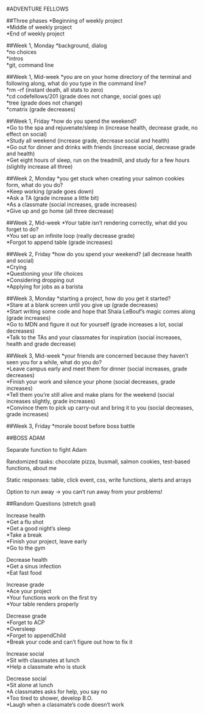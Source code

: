 #ADVENTURE FELLOWS

##Three phases
*Beginning of weekly project  
*Middle of weekly project  
*End of weekly project   



##Week 1, Monday
*background, dialog  
*no choices  
*intros  
*git, command line  

##Week 1, Mid-week
*you are on your home directory of the terminal and following along, what do you type in the command line?  
  *rm –rf (instant death, all stats to zero)  
  *cd codefellows/201 (grade does not change, social goes up)  
  *tree (grade does not change)  
  *cmatrix (grade decreases)  

##Week 1, Friday
*how do you spend the weekend?  
  *Go to the spa and rejuvenate/sleep in (increase health, decrease grade, no effect on social)  
  *Study all weekend (increase grade, decrease social and health)  
  *Go out for dinner and drinks with friends (increase social, decrease grade and health)  
  *Get eight hours of sleep, run on the treadmill, and study for a few hours (slightly increase all three)  

##Week 2, Monday
*you get stuck when creating your salmon cookies form, what do you do?  
  *Keep working (grade goes down)  
  *Ask a TA (grade increase a little bit)  
  *As a classmate (social increases, grade increases)  
  *Give up and go home (all three decrease)  

##Week 2, Mid-week
*Your table isn’t rendering correctly, what did you forget to do?  
  *You set up an infinite loop (really decrease grade)  
  *Forgot to append table (grade increases)  


##Week 2, Friday
*how do you spend your weekend? (all decrease health and social)  
  *Crying  
  *Questioning your life choices  
  *Considering dropping out  
  *Applying for jobs as a barista  


##Week 3, Monday
*starting a project, how do you get it started?  
  *Stare at a blank screen until you give up (grade decreases)  
  *Start writing some code and hope that Shaia LeBouf’s magic comes along (grade increases)  
  *Go to MDN and figure it out for yourself (grade increases a lot, social decreases)  
  *Talk to the TAs and your classmates for inspiration (social increases, health and grade decrease)  


##Week 3, Mid-week
*your friends are concerned because they haven’t seen you for a while, what do you do?  
  *Leave campus early and meet them for dinner (social increases, grade decreases)  
  *Finish your work and silence your phone (social decreases, grade increases)  
  *Tell them you’re still alive and make plans for the weekend (social increases slightly, grade increases)  
  *Convince them to pick up carry-out and bring it to you (social decreases, grade increases)  

##Week 3, Friday
*morale boost before boss battle  





##BOSS ADAM

Separate function to fight Adam

Randomized tasks: chocolate pizza, busmall, salmon cookies, test-based functions, about me

Static responses: table, click event, css, write functions, alerts and arrays



Option to run away → you can’t run away from your problems!





##Random Questions (stretch goal)

Increase health  
*Get a flu shot  
*Get a good night’s sleep  
*Take a break  
*Finish your project, leave early  
*Go to the gym  

Decrease health  
*Get a sinus infection  
*Eat fast food  

Increase grade  
*Ace your project  
*Your functions work on the first try  
*Your table renders properly  

Decrease grade  
*Forget to ACP  
*Oversleep  
*Forget to appendChild  
*Break your code and can’t figure out how to fix it  

Increase social  
*Sit with classmates at lunch  
*Help a classmate who is stuck  

Decrease social  
*Sit alone at lunch  
*A classmates asks for help, you say no  
*Too tired to shower, develop B.O.  
*Laugh when a classmate’s code doesn’t work  
